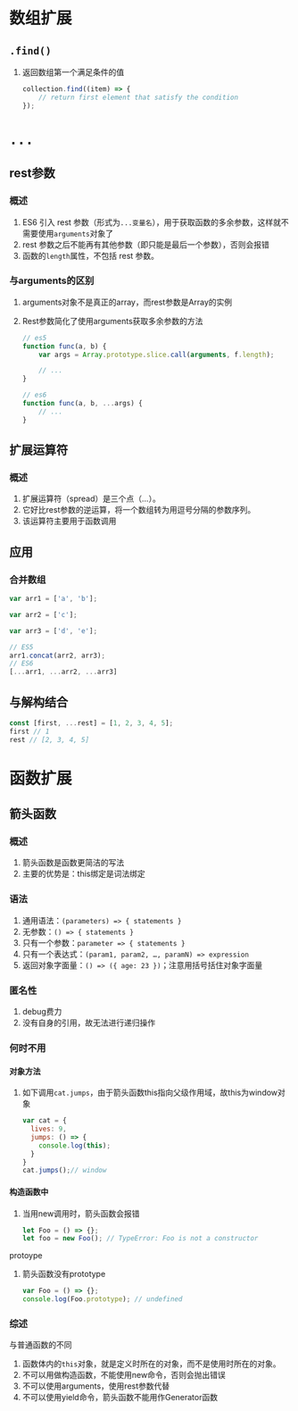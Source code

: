 # 数组扩展

## `.find()`

1. 返回数组第一个满足条件的值

	```javascript
	collection.find((item) => {
	    // return first element that satisfy the condition
	});
	```

	

# `...`

## rest参数

### 概述

1. ES6 引入 rest 参数（形式为`...变量名`），用于获取函数的多余参数，这样就不需要使用`arguments`对象了
2. rest 参数之后不能再有其他参数（即只能是最后一个参数），否则会报错
3. 函数的`length`属性，不包括 rest 参数。

### 与arguments的区别

1. arguments对象不是真正的array，而rest参数是Array的实例

2. Rest参数简化了使用arguments获取多余参数的方法

	```javascript
	// es5
	function func(a, b) {
	    var args = Array.prototype.slice.call(arguments, f.length);
	
	    // ...
	}
	
	// es6
	function func(a, b, ...args) {
	    // ...
	}
	
	```

	

## 扩展运算符

### 概述

1. 扩展运算符（spread）是三个点（...）。
2. 它好比rest参数的逆运算，将一个数组转为用逗号分隔的参数序列。
3. 该运算符主要用于函数调用

## 应用

### 合并数组

```javascript
var arr1 = ['a', 'b'];  

var arr2 = ['c'];  

var arr3 = ['d', 'e'];  

// ES5
arr1.concat(arr2, arr3);  
// ES6
[...arr1, ...arr2, ...arr3]  
```

## 与解构结合

```javascript
const [first, ...rest] = [1, 2, 3, 4, 5];  
first // 1  
rest // [2, 3, 4, 5]  
```





# 函数扩展

## 箭头函数

### 概述

1. 箭头函数是函数更简洁的写法
2. 主要的优势是：this绑定是词法绑定

### 语法

1. 通用语法：`(parameters) => { statements }`
2. 无参数：`() => { statements }`
3. 只有一个参数：`parameter => { statements }`
4. 只有一个表达式：`(param1, param2, …, paramN) => expression`
5. 返回对象字面量：`() => ({ age: 23 })`；注意用括号括住对象字面量

### 匿名性

1. debug费力
2. 没有自身的引用，故无法进行递归操作

### 何时不用

#### 对象方法

1. 如下调用`cat.jumps`，由于箭头函数this指向父级作用域，故this为window对象

	```javascript
	var cat = {
	  lives: 9,
	  jumps: () => {
	    console.log(this);
	  }
	}
	cat.jumps();// window
	```

#### 构造函数中

1. 当用new调用时，箭头函数会报错

	```javascript
	let Foo = () => {};
	let foo = new Foo(); // TypeError: Foo is not a constructor
	```

protoype

1. 箭头函数没有prototype

	```javascript
	var Foo = () => {};
	console.log(Foo.prototype); // undefined
	```

### 综述

与普通函数的不同

1. 函数体内的`this`对象，就是定义时所在的对象，而不是使用时所在的对象。
2. 不可以用做构造函数，不能使用new命令，否则会抛出错误
3. 不可以使用arguments，使用rest参数代替
4. 不可以使用yield命令，箭头函数不能用作Generator函数

